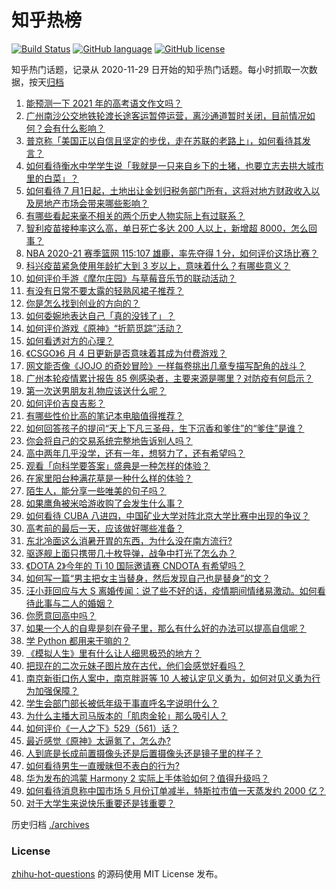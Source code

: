 # 知乎热榜
[![Build Status](https://github.com/ToWeLong/zhihu-hot-questions/workflows/CI/badge.svg)](https://github.com/ToWeLong/zhihu-hot-questions/actions)
[![GitHub language](https://img.shields.io/badge/language-golang-orange.svg)](https://golang.org/)
[![GitHub license](https://img.shields.io/github/license/ToWeLong/zhihu-hot-questions)](https://github.com/ToWeLong/zhihu-hot-questions/blob/main/LICENSE)

知乎热门话题，记录从 2020-11-29 日开始的知乎热门话题。每小时抓取一次数据，按天[归档](./archives)

<!-- BEGIN -->

1. [能预测一下 2021 年的高考语文作文吗？](https://www.zhihu.com/question/451864903)
1. [广州南沙公交地铁轮渡长途客运暂停运营，离沙通道暂时关闭，目前情况如何？会有什么影响？](https://www.zhihu.com/question/463278387)
1. [普京称「美国正以自信且坚定的步伐，走在苏联的老路上」，如何看待其发言？](https://www.zhihu.com/question/463282858)
1. [如何看待衡水中学学生说「我就是一只来自乡下的土猪，也要立志去拱大城市里的白菜」？](https://www.zhihu.com/question/462345321)
1. [如何看待 7 月1日起，土地出让金划归税务部门所有，这将对地方财政收入以及房地产市场会带来哪些影响？](https://www.zhihu.com/question/463323805)
1. [有哪些看起来毫不相关的两个历史人物实际上有过联系？](https://www.zhihu.com/question/392281921)
1. [智利疫苗接种率这么高，单日死亡多达 200 人以上，新增超 8000，怎么回事？](https://www.zhihu.com/question/463115629)
1. [NBA 2020-21 赛季篮网 115:107 雄鹿，率先夺得 1 分，如何评价这场比赛？](https://www.zhihu.com/question/463395654)
1. [科兴疫苗紧急使用年龄扩大到 3 岁以上，意味着什么？有哪些意义？](https://www.zhihu.com/question/463239638)
1. [如何评价手游《摩尔庄园》与草莓音乐节的联动活动？](https://www.zhihu.com/question/463139385)
1. [有没有日常不要太露的轻熟风裙子推荐？](https://www.zhihu.com/question/323077384)
1. [你是怎么找到创业的方向的？](https://www.zhihu.com/question/25857988)
1. [如何委婉地表达自己「真的没钱了」？](https://www.zhihu.com/question/462984155)
1. [如何评价游戏《原神》“折箭觅踪”活动？](https://www.zhihu.com/question/461653474)
1. [如何看透对方的心理？](https://www.zhihu.com/question/455593731)
1. [《CSGO》6 月 4 日更新是否意味着其成为付费游戏？](https://www.zhihu.com/question/463103636)
1. [网文能否像《JOJO 的奇妙冒险》一样每卷挑出几章专描写配角的战斗？](https://www.zhihu.com/question/463065863)
1. [广州本轮疫情累计报告 85 例感染者，主要来源是哪里？对防疫有何启示？](https://www.zhihu.com/question/463254288)
1. [第一次送男朋友礼物应该送什么呢？](https://www.zhihu.com/question/320207842)
1. [如何评价吉良吉影？](https://www.zhihu.com/question/23771796)
1. [有哪些性价比高的笔记本电脑值得推荐？](https://www.zhihu.com/question/322974536)
1. [如何回答孩子的提问“天上下凡三圣母，生下沉香和爹住”的“爹住”是谁？](https://www.zhihu.com/question/462277776)
1. [你会将自己的交易系统完整地告诉别人吗？](https://www.zhihu.com/question/462350634)
1. [高中两年几乎没学，还有一年，想努力了，还有希望吗？](https://www.zhihu.com/question/462084525)
1. [观看「向科学要答案」盛典是一种怎样的体验？](https://www.zhihu.com/question/463277854)
1. [在家里阳台种满花草是一种什么样的体验？](https://www.zhihu.com/question/461296029)
1. [陌生人，能分享一些唯美的句子吗？](https://www.zhihu.com/question/461727672)
1. [如果鹰角被米哈游收购了会发生什么事？](https://www.zhihu.com/question/462537017)
1. [如何看待 CUBA 八进四，中国矿业大学对阵北京大学比赛中出现的争议？](https://www.zhihu.com/question/463306896)
1. [高考前的最后一天，应该做好哪些准备？](https://www.zhihu.com/question/463408596)
1. [东北冷面这么消暑开胃的东西，为什么没在南方流行?](https://www.zhihu.com/question/462700732)
1. [驱逐舰上面只携带几十枚导弹，战争中打光了怎么办？](https://www.zhihu.com/question/39027069)
1. [《DOTA 2》今年的 Ti 10 国际邀请赛 CNDOTA 有希望吗？](https://www.zhihu.com/question/459216552)
1. [如何写一篇“男主把女主当替身，然后发现自己也是替身”的文？](https://www.zhihu.com/question/437395484)
1. [汪小菲回应与大 S 离婚传闻：说了些不好的话，疫情期间情绪易激动。如何看待此事与二人的婚姻？](https://www.zhihu.com/question/463252497)
1. [你愿意回高中吗？](https://www.zhihu.com/question/453231661)
1. [如果一个人的自卑是刻在骨子里，那么有什么好的办法可以提高自信呢？](https://www.zhihu.com/question/461396765)
1. [学 Python 都用来干嘛的？](https://www.zhihu.com/question/34098079)
1. [《模拟人生》里有什么让人细思极恐的地方？](https://www.zhihu.com/question/264106033)
1. [把现在的二次元妹子图片放在古代，他们会感觉好看吗？](https://www.zhihu.com/question/462903907)
1. [南京新街口伤人案中，南京胖哥等 10 人被认定见义勇为，如何对见义勇为行为加强保障？](https://www.zhihu.com/question/462770395)
1. [学生会部门部长被低年级干事直呼名字说明什么？](https://www.zhihu.com/question/21999602)
1. [为什么主播大司马版本的「肌肉金轮」那么吸引人？](https://www.zhihu.com/question/461688762)
1. [如何评价《一人之下》529（561）话？](https://www.zhihu.com/question/463000516)
1. [最近感觉《原神》太逼氪了，怎么办?](https://www.zhihu.com/question/463036805)
1. [人到底是长成前置摄像头还是后置摄像头还是镜子里的样子？](https://www.zhihu.com/question/66063294)
1. [如何看待男生一直暧昧但不表白的行为?](https://www.zhihu.com/question/314211216)
1. [华为发布的鸿蒙 Harmony 2 实际上手体验如何？值得升级吗？](https://www.zhihu.com/question/458633364)
1. [如何看待消息称中国市场 5 月份订单减半，特斯拉市值一天蒸发约 2000 亿？](https://www.zhihu.com/question/463066556)
1. [对于大学生来说快乐重要还是钱重要？](https://www.zhihu.com/question/457081209)

<!-- END -->

历史归档 [./archives](./archives)


### License
[zhihu-hot-questions](https://github.com/towelong/zhihu-hot-questions) 的源码使用 MIT License 发布。